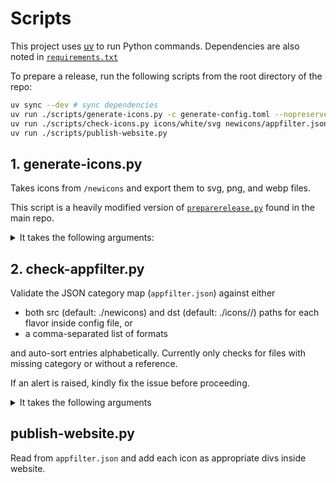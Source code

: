 # Scripts

This project uses [uv](https://docs.astral.sh/uv/) to run Python commands. Dependencies are also noted in [`requirements.txt`](requirements.txt)

To prepare a release, run the following scripts from the root directory of the repo:

```bash
uv sync --dev # sync dependencies
uv run ./scripts/generate-icons.py -c generate-config.toml --nopreserve
uv run ./scripts/check-icons.py icons/white/svg newicons/appfilter.json --sort
uv run ./scripts/publish-website.py
```

## 1. generate-icons.py

Takes icons from `/newicons` and export them to svg, png, and webp files.

This script is a heavily modified version of [`preparerelease.py`](https://github.com/Arcticons-Team/Arcticons/blob/main/scripts/preparerelease.py) found in the main repo. 

<details>

<summary>It takes the following arguments:</summary>

```
usage: generate-icons.py [-h] [-c CONFIG] [--checkonly] [--checksrc CHECKSRC] [--nopreserve]

options:
  -h, --help            show this help message and exit
  -c CONFIG, --config CONFIG
                        Config file to use
  --checkonly           Run checks only. Requires -c or --checksrc to be set
  --checksrc CHECKSRC   Path to the icons directory for checking (only enabled alongside --checkonly flag)
  --nopreserve          Remove icons after creation
```

</details>

## 2. check-appfilter.py

Validate the JSON category map (`appfilter.json`) against either 

- both src (default: ./newicons) and dst (default: ./icons/<flavor-name>/<format>) paths for each flavor inside config file, or
- a comma-separated list of formats

and auto-sort entries alphabetically. Currently only checks for files with missing category or without a reference.

If an alert is raised, kindly fix the issue before proceeding.


<details>
<summary>It takes the following arguments</summary>

```
usage: check-appfilter.py [-h] [--nosort] [-c CONFIG] [-p PATHS] JSON_APPFILTER

positional arguments:
  JSON_APPFILTER        Path to the JSON file

options:
  -h, --help            show this help message and exit
  --nosort              Sort JSON keys alphabetically
  -c CONFIG, --config CONFIG
                        Config file to use
  -p PATHS, --paths PATHS
                        Comma-separated paths to the icons directory
```

</details>

## publish-website.py

Read from `appfilter.json` and add each icon as appropriate divs inside website.
